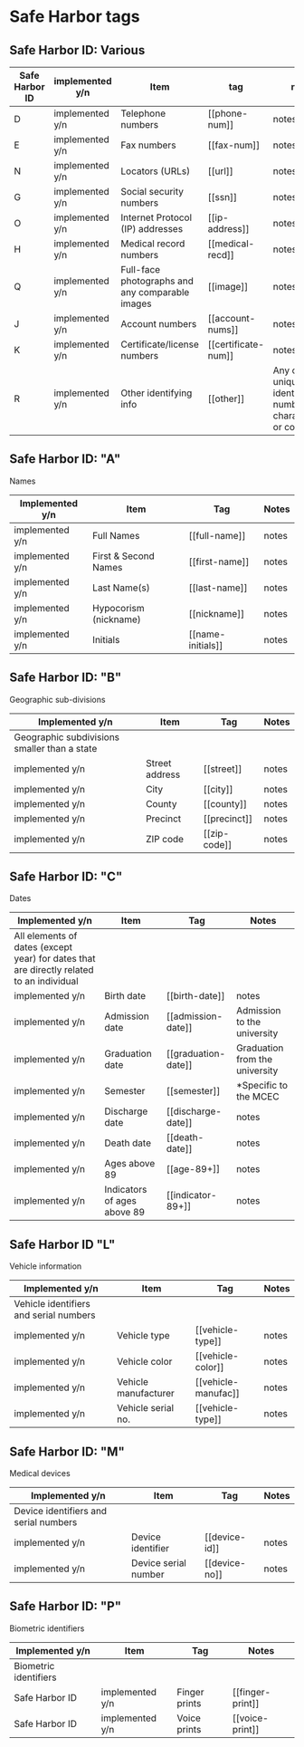 # Safe Harbor tags

## Safe Harbor ID: Various

|Safe Harbor ID|implemented y/n|Item|tag|notes|
|--------------|---------------|--------|---|-----|
|D|implemented y/n|Telephone numbers|[[phone-num]]|notes|
|E|implemented y/n|Fax numbers|[[fax-num]]|notes|
|N|implemented y/n|Locators (URLs)|[[url]]|notes|
|G|implemented y/n|Social security numbers|[[ssn]]|notes|
|O|implemented y/n|Internet Protocol (IP) addresses|[[ip-address]]|notes|
|H|implemented y/n|Medical record numbers|[[medical-recd]]|notes|
|Q|implemented y/n|Full-face photographs and any comparable images|[[image]]|notes|
|J|implemented y/n|Account numbers|[[account-nums]]|notes|
|K|implemented y/n|Certificate/license numbers|[[certificate-num]]|notes|
|R|implemented y/n|Other identifying info|[[other]]|Any other unique identifying number, characteristic, or code|

## Safe Harbor ID: "A"

Names

Implemented y/n|Item|Tag|Notes|
|--------------|----|---|-----|
|implemented y/n|Full Names|[[full-name]]|notes|
|implemented y/n|First & Second Names|[[first-name]]|notes|
|implemented y/n|Last Name(s)|[[last-name]]|notes|
|implemented y/n|Hypocorism (nickname)|[[nickname]]|notes|
|implemented y/n|Initials|[[name-initials]]|notes|

## Safe Harbor ID: "B"

Geographic sub-divisions

Implemented y/n|Item|Tag|Notes|
|--------------|----|---|-----|
|Geographic subdivisions smaller than a state|
|implemented y/n|Street address|[[street]]|notes|
|implemented y/n|City|[[city]]|notes|
|implemented y/n|County|[[county]]|notes|
|implemented y/n|Precinct|[[precinct]]|notes|
|implemented y/n|ZIP code|[[zip-code]]|notes|

## Safe Harbor ID: "C"

Dates

Implemented y/n|Item|Tag|Notes|
|--------------|----|---|-----|
|All elements of dates (except year) for dates that are directly related to an individual|
|implemented y/n|Birth date|[[birth-date]]|notes|
|implemented y/n|Admission date|[[admission-date]]|Admission to the university|
|implemented y/n|Graduation date|[[graduation-date]]|Graduation from the university|
|implemented y/n|Semester|[[semester]]|*Specific to the MCEC|
|implemented y/n|Discharge date|[[discharge-date]]|notes|
|implemented y/n|Death date|[[death-date]]|notes|
|implemented y/n|Ages above 89|[[age-89+]]|notes|
|implemented y/n|Indicators of ages above 89|[[indicator-89+]]|notes|

## Safe Harbor ID "L"

Vehicle information

Implemented y/n|Item|Tag|Notes|
|--------------|----|---|-----|
|Vehicle identifiers and serial numbers|
|implemented y/n|Vehicle type|[[vehicle-type]]|notes|
|implemented y/n|Vehicle color|[[vehicle-color]]|notes|
|implemented y/n|Vehicle manufacturer|[[vehicle-manufac]]|notes|
|implemented y/n|Vehicle serial no.|[[vehicle-type]]|notes|

## Safe Harbor ID: "M"

Medical devices

Implemented y/n|Item|Tag|Notes|
|--------------|----|---|-----|
|Device identifiers and serial numbers|
|implemented y/n|Device identifier|[[device-id]]|notes|
|implemented y/n|Device serial number|[[device-no]]|notes|

## Safe Harbor ID: "P"

Biometric identifiers

Implemented y/n|Item|Tag|Notes|
|--------------|----|---|-----|
|Biometric identifiers|
|Safe Harbor ID|implemented y/n|Finger prints|[[finger-print]]|notes|
|Safe Harbor ID|implemented y/n|Voice prints|[[voice-print]]|notes|
